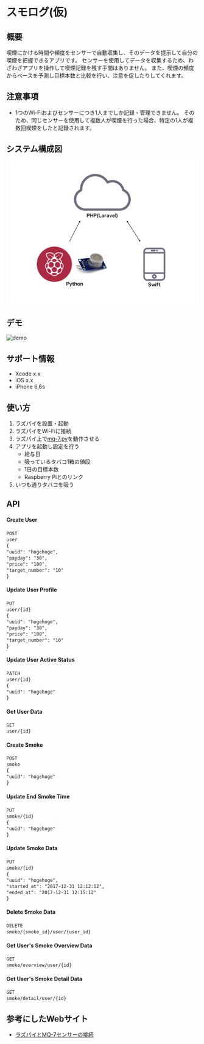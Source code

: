 <img src="">

スモログ(仮)
=============
## 概要
喫煙にかける時間や頻度をセンサーで自動収集し、そのデータを提示して自分の喫煙を把握できるアプリです。
センサーを使用してデータを収集するため、わざわざアプリを操作して喫煙記録を残す手間はありません。
また、喫煙の頻度からペースを予測し目標本数と比較を行い、注意を促したりしてくれます。

## 注意事項
* 1つのWi-Fiおよびセンサーにつき1人までしか記録・管理できません。
そのため、同じセンサーを使用して複数人が喫煙を行った場合、特定の1人が複数回喫煙をしたと記録されます。

## システム構成図
<img src="system_image.png" align="center" />

## デモ
![demo]()
## サポート情報
* Xcode x.x
* iOS x.x
* iPhone 6,6s

## 使い方
1. ラズパイを設置・起動
2. ラズパイをWi-Fiに接続
3. ラズパイ上で[mq-7.py](raspberry-pi/mq-7.py)を動作させる
4. アプリを起動し設定を行う
    * 給与日
    * 吸っているタバコ1箱の値段
    * 1日の目標本数
    * Raspberry Piとのリンク
5. いつも通りタバコを吸う

## API
#### Create User
```
POST
user
{
"uuid": "hogehoge",
"payday": "30",
"price": "100",
"target_number": "10"
}
```

#### Update User Profile
```
PUT
user/{id}
{
"uuid": "hogehoge",
"payday": "30",
"price": "100",
"target_number": "10"
}
```

#### Update User Active Status
```
PATCH
user/{id}
{
"uuid": "hogehoge"
}
```

#### Get User Data
```
GET
user/{id}
```

#### Create Smoke
```
POST
smoke
{
"uuid": "hogehoge"
}
```

#### Update End Smoke Time
```
PUT
smoke/{id}
{
"uuid": "hogehoge"
}
```

#### Update Smoke Data
```
PUT
smoke/{id}
{
"uuid": "hogehoge",
"started_at": "2017-12-31 12:12:12",
"ended_at": "2017-12-31 12:15:12"
}
```

#### Delete Smoke Data
```
DELETE
smoke/{smoke_id}/user/{user_id}
```

#### Get User's Smoke Overview Data
```
GET
smoke/overview/user/{id}
```

#### Get User's Smoke Detail Data
```
GET
smoke/detail/user/{id}
```


## 参考にしたWebサイト
* [ラズパイとMQ-7センサーの接続](http://osoyoo.com/ja/2017/03/30/co检测器/)
